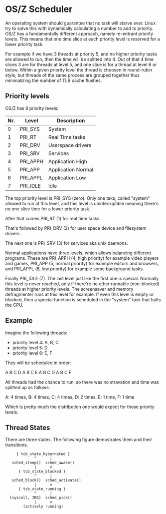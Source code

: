 OS/Z Scheduler
==============

An operating system should guarantee that no task will starve ever. Linux try to solve this with dynamically
calculating a number to add to priority. OS/Z has a fundamentally different approach, namely re-entrant priority
levels. This means that one time slice at each priority level is reserved for a lower priority task.

For example if we have 3 threads at priority 5, and no higher priority tasks are allowed to run, then the
time will be splitted into 4. Out of that 4 time slices 3 are for threads at level 5, and one slice
is for a thread at level 6 or below. Within a given priority level the thread is choosen in round-rubin
style, but threads of the same process are grouped together thus minimalizing the number of TLB cache flushes.

Priority levels
---------------

OS/Z has 8 priority levels:

| Nr. | Level | Description |
| --- | ----- | ----------- |
| 0 | PRI_SYS | System |
| 1 | PRI_RT | Real Time tasks |
| 2 | PRI_DRV | Userspace drivers |
| 3 | PRI_SRV | Services |
| 4 | PRI_APPH | Application High |
| 5 | PRI_APP | Application Normal |
| 6 | PRI_APPL | Application Low |
| 7 | PRI_IDLE | Idle |

The top priority level is PRI_SYS (zero). Only one taks, called "system" allowed to run at this level, and
this level is uninterruptible meaning there's no one slice time for a lower priority task.

After that comes PRI_RT (1) for real time tasks.

That's followed by PRI_DRV (2) for user space device and filesystem drivers.

The next one is PRI_SRV (3) for services aka unix daemons.

Normal applications have three levels, which allows balancing different programs. These are PRI_APPH (4, high priority)
for example video players and games, PRI_APP (5, normal priority) for example editors and browsers, and PRI_APPL
(6, low priority) for example some background tasks.

Finally PRI_IDLE (7). The last level just like the first one is special. Normally this level is never reached, only
if there're no other runnable (non-blocked) threads at higher priority levels. The screensaver and memory defragmenter
runs at this level for example. If even this level is empty or blocked, then a special function is scheduled in the
"system" task that halts the CPU.

Example
-------

Imagine the following threads:

 - priority level 4: A, B, C
 - priority level 5: D
 - priority level 6: E, F

They will be scheduled in order:

 A B C D A B C E A B C D A B C F

All threads had the chance to run, so there was no stravation and time was splitted up as follows:

 A: 4 times,
 B: 4 times,
 C: 4 times,
 D: 2 times,
 E: 1 time,
 F: 1 time
 
Which is pretty much the distribution one would expect for those priority levels.

Thread States
-------------

There are three states. The following figure demostrates them and their transitions.

```
     { tcb_state_hybernated }
             ^      |
   sched_sleep()  sched_awake()
             |      v
      { tcb_state_blocked }
             ^      |
   sched_block()  sched_activate()
             |      v
      { tcb_state_running }
             ^      |
  [syscall, IRQ]  sched_pick()
             |      v
        (actively running)
```
